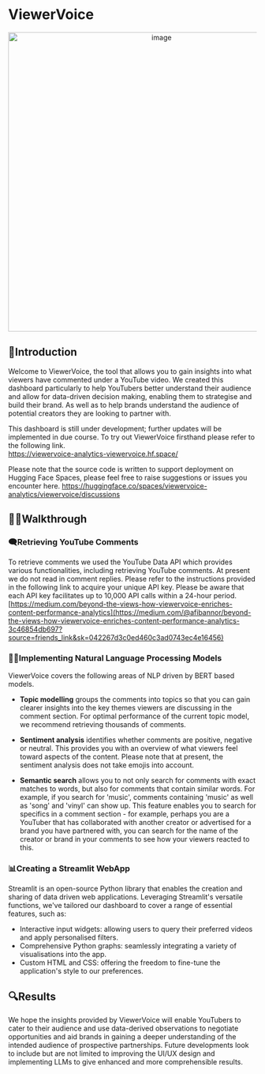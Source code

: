 # ViewerVoice

<p align="center">
<img width="606" alt="image" src="https://github.com/marcus-t-s/viewervoice/assets/40894018/6391080a-d6da-45cc-9467-4159b0b74423">
</p>

## 🏁Introduction  
Welcome to ViewerVoice, the tool that allows you to gain insights into what viewers have commented under a YouTube video. We created this dashboard particularly to help YouTubers better understand their audience and allow for data-driven decision making, enabling them to strategise and build their brand. As well as to help brands understand the audience of potential creators they are looking to partner with.

This dashboard is still under development; further updates will be implemented in due course. To try out ViewerVoice firsthand please refer to the following link.  
https://viewervoice-analytics-viewervoice.hf.space/

Please note that the source code is written to support deployment on Hugging Face Spaces, please feel free to raise suggestions or issues you encounter here. 
https://huggingface.co/spaces/viewervoice-analytics/viewervoice/discussions

## 🚶‍♂️Walkthrough  
### 🗨️Retrieving YouTube Comments  
To retrieve comments we used the YouTube Data API which provides various functionalities, including retrieving YouTube comments. At present we do not read in comment replies. Please refer to the instructions provided in the following link to acquire your unique API key. Please be aware that each API key facilitates up to 10,000 API calls within a 24-hour period.  
[https://medium.com/beyond-the-views-how-viewervoice-enriches-content-performance-analytics](https://medium.com/@afibannor/beyond-the-views-how-viewervoice-enriches-content-performance-analytics-3c46854db697?source=friends_link&sk=042267d3c0ed460c3ad0743ec4e16456)

### 👩‍💻Implementing Natural Language Processing Models  
ViewerVoice covers the following areas of NLP driven by BERT based models.

- **Topic modelling** groups the comments into topics so that you can gain clearer insights into the key themes viewers are discussing in the comment section. For optimal performance of the current topic model, we recommend retrieving thousands of comments.

- **Sentiment analysis** identifies whether comments are positive, negative or neutral. This provides you with an overview of what viewers feel toward aspects of the content. Please note that at present, the sentiment analysis does not take emojis into account.

- **Semantic search** allows you to not only search for comments with exact matches to words, but also for comments that contain similar words. For example, if you search for 'music', comments containing 'music' as well as 'song' and 'vinyl' can show up. This feature enables you to search for specifics in a comment section - for example, perhaps you are a YouTuber that has collaborated with another creator or advertised for a brand you have partnered with, you can search for the name of the creator or brand in your comments to see how your viewers reacted to this.

### 📊Creating a Streamlit WebApp
Streamlit is an open-source Python library that enables the creation and sharing of data driven web applications. Leveraging Streamlit's versatile functions, we've tailored our dashboard to cover a range of essential features, such as:

- Interactive input widgets: allowing users to query their preferred videos and apply personalised filters.
- Comprehensive Python graphs: seamlessly integrating a variety of visualisations into the app.
- Custom HTML and CSS: offering the freedom to fine-tune the application's style to our preferences.

## 🔍Results  
We hope the insights provided by ViewerVoice will enable YouTubers to cater to their audience and use data-derived observations to negotiate opportunities and aid brands in gaining a deeper understanding of the intended audience of prospective partnerships. Future developments look to include but are not limited to improving the UI/UX design and implementing LLMs to give enhanced and more comprehensible results.
